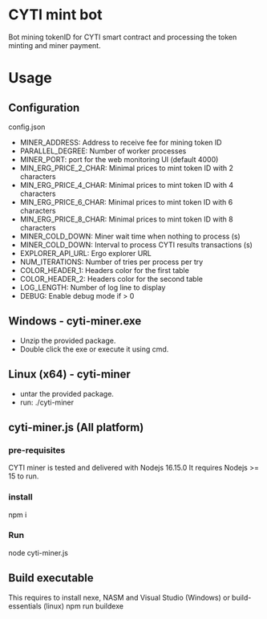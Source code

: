 # CYTI mint bot
Bot mining tokenID for CYTI smart contract and processing the token minting and miner payment.


# Usage
## Configuration
config.json
- MINER_ADDRESS: Address to receive fee for mining token ID
- PARALLEL_DEGREE: Number of worker processes
- MINER_PORT: port for the web monitoring UI (default 4000)
- MIN_ERG_PRICE_2_CHAR: Minimal prices to mint token ID with 2 characters
- MIN_ERG_PRICE_4_CHAR: Minimal prices to mint token ID with 4 characters
- MIN_ERG_PRICE_6_CHAR: Minimal prices to mint token ID with 6 characters
- MIN_ERG_PRICE_8_CHAR: Minimal prices to mint token ID with 8 characters
- MINER_COLD_DOWN: Miner wait time when nothing to process (s)
- MINER_COLD_DOWN: Interval to process CYTI results transactions (s)
- EXPLORER_API_URL: Ergo explorer URL
- NUM_ITERATIONS: Number of tries per process per try
- COLOR_HEADER_1: Headers color for the first table
- COLOR_HEADER_2: Headers color for the second table
- LOG_LENGTH: Number of log line to display
- DEBUG: Enable debug mode if > 0

## Windows - cyti-miner.exe
- Unzip the provided package.
- Double click the exe or execute it using cmd.

## Linux (x64) - cyti-miner
- untar the provided package.
- run: ./cyti-miner

## cyti-miner.js (All platform)
### pre-requisites
CYTI miner is tested and delivered with Nodejs 16.15.0
It requires Nodejs >= 15 to run.

### install
npm i

### Run
node cyti-miner.js

## Build executable
This requires to install nexe, NASM and Visual Studio (Windows) or build-essentials (linux)
npm run buildexe

